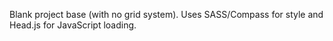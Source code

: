 Blank project base (with no grid system). Uses SASS/Compass for style and Head.js for JavaScript loading.
